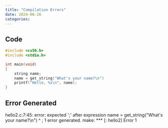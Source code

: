 ```yaml
---
title: "Compilation Errors"
date: 2024-06-26
categories:
---
```


## Code
```C
#include <cs50.h>
#include <stdio.h>

int main(void)
{
    string name;
    name = get_string("What's your name?\n")
    printf("Hello, %s\n", name);
}
```

## Error Generated

hello2.c:7:45: error: expected ';' after expression
    name = get_string("What's your name?\n")
                                            ^
                                            ;
1 error generated.
make: *** [<builtin>: hello2] Error 1

